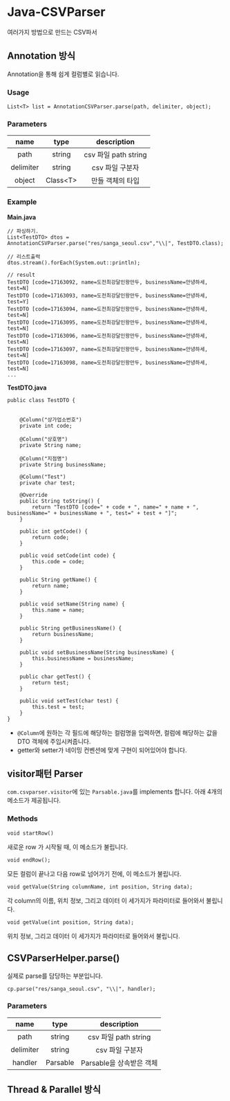 # Java-CSVParser
여러가지 방법으로 만드는 CSV파서

## Annotation 방식
Annotation을 통해 쉽게 컬럼별로 읽습니다.


### Usage
```
List<T> list = AnnotationCSVParser.parse(path, delimiter, object);
```

### Parameters
|  name | type  |  description |
|:-:|:-:|:-:|
|  path |  string | csv 파일 path string  |
|  delimiter |  string | csv 파일 구분자  |
|  object |  Class\<T> | 만들 객체의 타입  |

### Example

**Main.java**
```
// 파싱하기.
List<TestDTO> dtos = AnnotationCSVParser.parse("res/sanga_seoul.csv","\\|", TestDTO.class);

// 리스트출력
dtos.stream().forEach(System.out::println);

// result
TestDTO [code=17163092, name=도전최강달인왕만두, businessName=안녕하세, test=N]
TestDTO [code=17163093, name=도전최강달인왕만두, businessName=안녕하세, test=Y]
TestDTO [code=17163094, name=도전최강달인왕만두, businessName=안녕하세, test=N]
TestDTO [code=17163095, name=도전최강달인왕만두, businessName=안녕하세, test=N]
TestDTO [code=17163096, name=도전최강달인왕만두, businessName=안녕하세, test=N]
TestDTO [code=17163097, name=도전최강달인왕만두, businessName=안녕하세, test=N]
TestDTO [code=17163098, name=도전최강달인왕만두, businessName=안녕하세, test=N]
...
```

**TestDTO.java**

```
public class TestDTO {


	@Column("상가업소번호")
	private int code;

	@Column("상호명")
	private String name;
	
	@Column("지점명")
	private String businessName;

	@Column("Test")
	private char test;

	@Override
	public String toString() {
		return "TestDTO [code=" + code + ", name=" + name + ", businessName=" + businessName + ", test=" + test + "]";
	}

	public int getCode() {
		return code;
	}

	public void setCode(int code) {
		this.code = code;
	}

	public String getName() {
		return name;
	}

	public void setName(String name) {
		this.name = name;
	}

	public String getBusinessName() {
		return businessName;
	}

	public void setBusinessName(String businessName) {
		this.businessName = businessName;
	}

	public char getTest() {
		return test;
	}

	public void setTest(char test) {
		this.test = test;
	}
}
```
- `@Column`에 원하는 각 필드에 해당하는 컬럼명을 입력하면, 컬럼에 해당하는 값을 DTO 객체에 주입시켜줍니다.
- getter와 setter가 네이밍 컨벤션에 맞게 구현이 되어있어야 합니다. 



## visitor패턴 Parser

`com.csvparser.visitor`에 있는 `Parsable.java`를 implements 합니다.
아래 4개의 메소드가 제공됩니다.

### Methods
```
void startRow()
```
새로운 row 가 시작될 때, 이 메소드가 불립니다.


```
void endRow();
```
모든 컬럼이 끝나고 다음 row로 넘어가기 전에, 이 메소드가 불립니다.


```
void getValue(String columnName, int position, String data);
```
각 column의 이름, 위치 정보, 그리고 데이터 이 세가지가 파라미터로 들어와서 불립니다.

```
void getValue(int position, String data);
```
위치 정보, 그리고 데이터 이 세가지가 파라미터로 들어와서 불립니다.


## CSVParserHelper.parse()
실제로 parse를 담당하는 부분입니다.

```
cp.parse("res/sanga_seoul.csv", "\\|", handler);
```


### Parameters
|  name | type  |  description |
|:-:|:-:|:-:|
|  path |  string | csv 파일 path string  |
|  delimiter |  string | csv 파일 구분자  |
|  handler |  Parsable | Parsable을 상속받은 객체  |





## Thread & Parallel 방식


